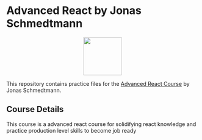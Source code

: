 # Advanced React by Jonas Schmedtmann  
<p align="center">
  <img src="https://www.svgrepo.com/show/303500/react-1-logo.svg" width="100"/>
</p>

This repository contains practice files for the [Advanced React Course](https://www.udemy.com/course/the-ultimate-react-course/?srsltid=AfmBOorGXr4fjhfVKDpvS0qisB36KaJKsgusd5DPmdLbqwLNj6gy877D) by Jonas Schmedtmann.

## Course Details
This course is a advanced react course for solidifying react knowledge and practice production level skills to become job ready 
